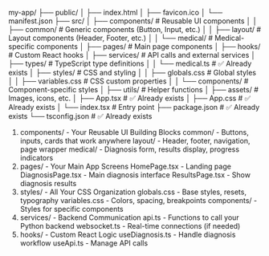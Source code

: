 my-app/
├── public/
│   ├── index.html
│   ├── favicon.ico
│   └── manifest.json
├── src/
│   ├── components/           # Reusable UI components
│   │   ├── common/          # Generic components (Button, Input, etc.)
│   │   ├── layout/          # Layout components (Header, Footer, etc.)
│   │   └── medical/         # Medical-specific components
│   ├── pages/               # Main page components
│   ├── hooks/               # Custom React hooks
│   ├── services/            # API calls and external services
│   ├── types/               # TypeScript type definitions
│   │   └── medical.ts       # ✅ Already exists
│   ├── styles/              # CSS and styling
│   │   ├── globals.css      # Global styles
│   │   ├── variables.css    # CSS custom properties
│   │   └── components/      # Component-specific styles
│   ├── utils/               # Helper functions
│   ├── assets/              # Images, icons, etc.
│   ├── App.tsx              # ✅ Already exists
│   ├── App.css              # ✅ Already exists
│   └── index.tsx            # Entry point
├── package.json             # ✅ Already exists
└── tsconfig.json            # ✅ Already exists

1) components/ - Your Reusable UI Building Blocks
common/ - Buttons, inputs, cards that work anywhere
layout/ - Header, footer, navigation, page wrapper
medical/ - Diagnosis form, results display, progress indicators
2) pages/ - Your Main App Screens
HomePage.tsx - Landing page
DiagnosisPage.tsx - Main diagnosis interface
ResultsPage.tsx - Show diagnosis results
3) styles/ - All Your CSS Organization
globals.css - Base styles, resets, typography
variables.css - Colors, spacing, breakpoints
components/ - Styles for specific components
4) services/ - Backend Communication
api.ts - Functions to call your Python backend
websocket.ts - Real-time connections (if needed)
5) hooks/ - Custom React Logic
useDiagnosis.ts - Handle diagnosis workflow
useApi.ts - Manage API calls